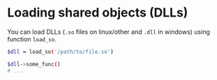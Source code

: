 # Loading shared objects (DLLs)
You can load DLLs (`.so` files on linux/other and `.dll` in windows) using function `load_so`.

```bash
$dll = load_so('/path/to/file.so')

$dll->some_func()
# ...
```
